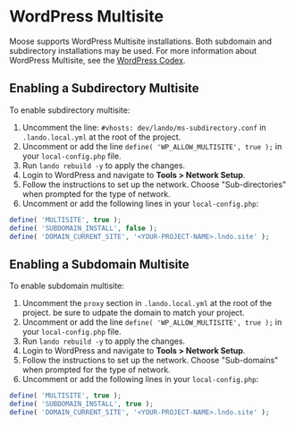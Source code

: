 # WordPress Multisite

Moose supports WordPress Multisite installations. Both subdomain and subdirectory installations may be used.
For more information about WordPress Multisite, see the [WordPress Codex](https://codex.wordpress.org/Create_A_Network).

## Enabling a Subdirectory Multisite

To enable subdirectory multisite:
1. Uncomment the line: `#vhosts: dev/lando/ms-subdirectory.conf` in `.lando.local.yml` at the root of the project.
2. Uncomment or add the line `define( 'WP_ALLOW_MULTISITE', true );` in your `local-config.php` file.
3. Run `lando rebuild -y` to apply the changes.
4. Login to WordPress and navigate to **Tools > Network Setup**.
5. Follow the instructions to set up the network. Choose "Sub-directories" when prompted for the type of network.
6. Uncomment or add the following lines in your `local-config.php`:
```php
define( 'MULTISITE', true );
define( 'SUBDOMAIN_INSTALL', false );
define( 'DOMAIN_CURRENT_SITE', '<YOUR-PROJECT-NAME>.lndo.site' );
```

## Enabling a Subdomain Multisite

To enable subdomain multisite:
1. Uncomment the `proxy` section in `.lando.local.yml` at the root of the project. be sure to udpate the domain
   to match your project.
2. Uncomment or add the line `define( 'WP_ALLOW_MULTISITE', true );` in your `local-config.php` file.
3. Run `lando rebuild -y` to apply the changes.
4. Login to WordPress and navigate to **Tools > Network Setup**.
5. Follow the instructions to set up the network. Choose "Sub-domains" when prompted for the type of network.
6. Uncomment or add the following lines in your `local-config.php`:
```php
define( 'MULTISITE', true );
define( 'SUBDOMAIN_INSTALL', true );
define( 'DOMAIN_CURRENT_SITE', '<YOUR-PROJECT-NAME>.lndo.site' );
```
